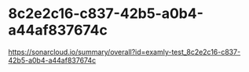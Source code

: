 # 8c2e2c16-c837-42b5-a0b4-a44af837674c
https://sonarcloud.io/summary/overall?id=examly-test_8c2e2c16-c837-42b5-a0b4-a44af837674c
